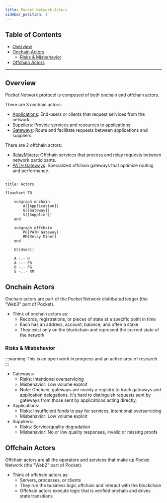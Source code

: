 ```yaml
---
title: Pocket Network Actors
sidebar_position: 1
---
```


## Table of Contents <!-- omit in toc -->

- [Overview](#overview)
- [Onchain Actors](#onchain-actors)
  - [Risks \& Misbehavior](#risks--misbehavior)
- [Offchain Actors](#offchain-actors)

---

## Overview

Pocket Network protocol is composed of both onchain and offchain actors.

There are 3 onchain actors:

- [Applications](2_application.md): End-users or clients that request services from the network.
- [Suppliers](6_supplier.md): Provide services and resources to applications.
- [Gateways](3_gateway.md): Route and facilitate requests between applications and suppliers.

There are 2 offchain actors:

- [RelayMiners](5_relay_miner.md): Offchain services that process and relay requests between network participants.
- [PATH Gateways](4_path_gateway.md): Specialized offchain gateways that optimize routing and performance.

```mermaid
---
title: Actors
---
flowchart TB

    subgraph onchain
        A([Application])
        G([Gateway])
        S([Supplier])
    end

    subgraph offchain
        PG[PATH Gateway]
        RM[Relay Miner]
    end

    U((User))

    A -.- U
    A -.- PG
    G -.- PG
    S -..- RM
```

## Onchain Actors

Onchain actors are part of the Pocket Network distributed ledger (the "Web3" part of Pocket).

- Think of onchain actors as:
  - Records, registrations, or pieces of state at a specific point in time
  - Each has an address, account, balance, and often a stake
  - They exist only on the blockchain and represent the current state of the network

### Risks & Misbehavior

:::warning
This is an open work in progress and an active area of research.
:::

- Gateways:
  - Risks: Intentional overservicing
  - Misbehavior: Low volume exploit
  - Note: Onchain, gateways are mainly a registry to track gateways and application delegations. It's hard to distinguish requests sent by gateways from those sent by applications acting directly.
- Applications:
  - Risks: Insufficient funds to pay for services, intentional overservicing
  - Misbehavior: Low volume exploit
- Suppliers:
  - Risks: Service/quality degradation
  - Misbehavior: No or low quality responses, invalid or missing proofs

## Offchain Actors

Offchain actors are all the operators and services that make up Pocket Network (the "Web2" part of Pocket).

- Think of offchain actors as:
  - Servers, processes, or clients
  - They run the business logic offchain and interact with the blockchain
  - Offchain actors execute logic that is verified onchain and drives state transitions
